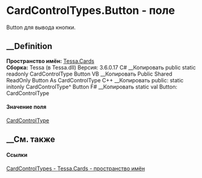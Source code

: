 # CardControlTypes.Button - поле
Button для вывода кнопки.
## __Definition
 **Пространство имён:** [Tessa.Cards](N_Tessa_Cards.htm)  
 **Сборка:** Tessa (в Tessa.dll) Версия: 3.6.0.17
C# __Копировать
     public static readonly CardControlType Button
VB __Копировать
     Public Shared ReadOnly Button As CardControlType
C++ __Копировать
     public:
    static initonly CardControlType^ Button
F# __Копировать
     static val Button: CardControlType
#### Значение поля
[CardControlType](T_Tessa_Cards_CardControlType.htm)
##  __См. также
#### Ссылки
[CardControlTypes - ](T_Tessa_Cards_CardControlTypes.htm)
[Tessa.Cards - пространство имён](N_Tessa_Cards.htm)
